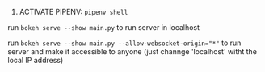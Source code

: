 
1) ACTIVATE PIPENV: `pipenv shell`

run `bokeh serve --show main.py` to run server in localhost


run `bokeh serve --show main.py --allow-websocket-origin="*"` to run server and make it accessible to anyone (just channge 'localhost' witht the local IP address)